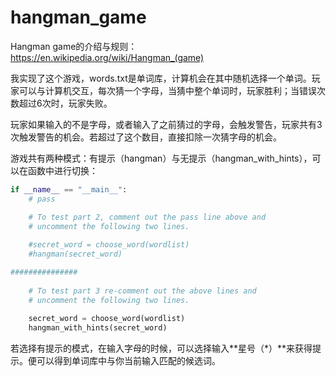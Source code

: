 # hangman_game

Hangman game的介绍与规则：https://en.wikipedia.org/wiki/Hangman_(game)

我实现了这个游戏，words.txt是单词库，计算机会在其中随机选择一个单词。玩家可以与计算机交互，每次猜一个字母，当猜中整个单词时，玩家胜利；当错误次数超过6次时，玩家失败。

玩家如果输入的不是字母，或者输入了之前猜过的字母，会触发警告，玩家共有3次触发警告的机会。若超过了这个数目，直接扣除一次猜字母的机会。

游戏共有两种模式：有提示（hangman）与无提示（hangman_with_hints），可以在函数中进行切换：
```python
if __name__ == "__main__":
    # pass

    # To test part 2, comment out the pass line above and
    # uncomment the following two lines.
    
    #secret_word = choose_word(wordlist)
    #hangman(secret_word)

###############
    
    # To test part 3 re-comment out the above lines and 
    # uncomment the following two lines. 
    
    secret_word = choose_word(wordlist)
    hangman_with_hints(secret_word)

```

若选择有提示的模式，在输入字母的时候，可以选择输入**星号（\*）**来获得提示。便可以得到单词库中与你当前输入匹配的候选词。
